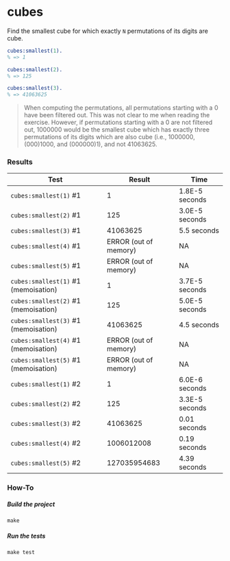 cubes
=====

Find the smallest cube for which exactly `N` permutations of its digits are cube.

```erlang
cubes:smallest(1).
% => 1

cubes:smallest(2).
% => 125

cubes:smallest(3).
% => 41063625
```

> When computing the permutations, all permutations starting with a 0
> have been filtered out. This was not clear to me when reading the
> exercise. However, if permutations starting with a 0 are not
> filtered out, 1000000 would be the smallest cube which has exactly
> three permutations of its digits which are also cube (i.e.,
> 1000000, (000)1000, and (000000)1), and not 41063625.

### Results

| Test                                 | Result                |  Time          |
|--------------------------------------|-----------------------|----------------|
| `cubes:smallest(1)` #1               | 1                     | 1.8E-5 seconds |
| `cubes:smallest(2)` #1               | 125                   | 3.0E-5 seconds |
| `cubes:smallest(3)` #1               | 41063625              | 5.5 seconds    |
| `cubes:smallest(4)` #1               | ERROR (out of memory) | NA             |
| `cubes:smallest(5)` #1               | ERROR (out of memory) | NA             |
| `cubes:smallest(1)` #1 (memoisation) | 1                     | 3.7E-5 seconds |
| `cubes:smallest(2)` #1 (memoisation) | 125                   | 5.0E-5 seconds |
| `cubes:smallest(3)` #1 (memoisation) | 41063625              | 4.5 seconds    |
| `cubes:smallest(4)` #1 (memoisation) | ERROR (out of memory) | NA             |
| `cubes:smallest(5)` #1 (memoisation) | ERROR (out of memory) | NA             |
| `cubes:smallest(1)` #2               | 1                     | 6.0E-6 seconds |
| `cubes:smallest(2)` #2               | 125                   | 3.3E-5 seconds |
| `cubes:smallest(3)` #2               | 41063625              | 0.01 seconds   |
| `cubes:smallest(4)` #2               | 1006012008            | 0.19 seconds   |
| `cubes:smallest(5)` #2               | 127035954683          | 4.39 seconds   |


### How-To

##### Build the project

```
make
```

##### Run the tests

```
make test
```
